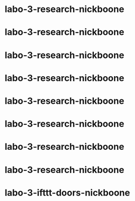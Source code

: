 # labo-3-research-nickboone
# labo-3-research-nickboone
# labo-3-research-nickboone
# labo-3-research-nickboone
# labo-3-research-nickboone
# labo-3-research-nickboone
# labo-3-research-nickboone
# labo-3-research-nickboone
# labo-3-ifttt-doors-nickboone
